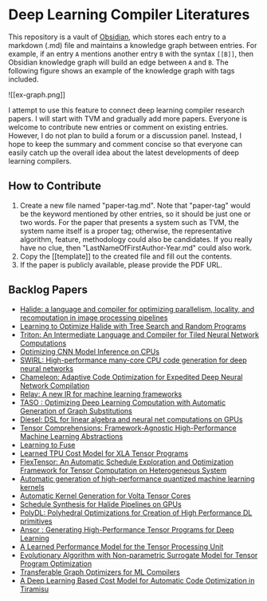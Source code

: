 Deep Learning Compiler Literatures
==========================
This repository is a vault of [Obsidian](https://obsidian.md/), which stores each entry to a markdown (.md) file and maintains a knowledge graph between entries. For example, if an entry `A` mentions another entry `B` with the syntax `[[B]]`, then Obsidian knowledge graph will build an edge between `A` and `B`. The following figure shows an example of the knowledge graph with tags included.

![[ex-graph.png]]

I attempt to use this feature to connect deep learning compiler research papers. I will start with TVM and gradually add more papers. Everyone is welcome to contribute new entries or comment on existing entries. However, I do not plan to build a forum or a discussion panel. Instead, I hope to keep the summary and comment concise so that everyone can easily catch up the overall idea about the latest developments of deep learning compilers.

## How to Contribute
1. Create a new file named "paper-tag.md". Note that "paper-tag" would be the keyword mentioned by other entries, so it should be just one or two words. For the paper that presents a system such as TVM, the system name itself is a proper tag; otherwise, the representative algorithm, feature, methodology could also be candidates. If you really have no clue, then "LastNameOfFirstAuthor-Year.md" could also work.
2. Copy the [[template]] to the created file and fill out the contents.
3. If the paper is publicly available, please provide the PDF URL.

## Backlog Papers
- [Halide: a language and compiler for optimizing parallelism, locality, and recomputation in image processing pipelines](https://dspace.mit.edu/bitstream/handle/1721.1/85943/A%20language.pdf?sequence=1&isAllowed=y)
- [Learning to Optimize Halide with Tree Search and Random Programs](https://escholarship.org/content/qt5h71f534/qt5h71f534.pdf)
- [Triton: An Intermediate Language and Compiler for Tiled Neural Network Computations](http://www.eecs.harvard.edu/~htk/publication/2019-mapl-tillet-kung-cox.pdf)
- [Optimizing CNN Model Inference on CPUs](https://www.usenix.org/system/files/atc19-liu-yizhi.pdf)
- [SWIRL: High-performance many-core CPU code generation for deep neural networks](https://journals.sagepub.com/doi/abs/10.1177/1094342019866247)
- [Chameleon: Adaptive Code Optimization for Expedited Deep Neural Network Compilation](https://arxiv.org/pdf/2001.08743.pdf)
- [Relay: A new IR for machine learning frameworks](https://arxiv.org/pdf/1810.00952.pdf)
- [TASO : Optimizing Deep Learning Computation with Automatic Generation of Graph Substitutions](http://theory.stanford.edu/~aiken/publications/papers/sosp19.pdf)
- [Diesel: DSL for linear algebra and neural net computations on GPUs](https://www.researchgate.net/profile/Vinod_Grover/publication/325639900_Diesel_DSL_for_linear_algebra_and_neural_net_computations_on_GPUs/links/5cf0ba244585153c3da7b019/Diesel-DSL-for-linear-algebra-and-neural-net-computations-on-GPUs.pdf)
- [Tensor Comprehensions: Framework-Agnostic High-Performance Machine Learning Abstractions](https://arxiv.org/pdf/1802.04730.pdf)
- [Learning to Fuse](http://mlforsystems.org/assets/papers/neurips2019/learning_abdolrashidi_2019.pdf)
- [Learned TPU Cost Model for XLA Tensor Programs](http://mlforsystems.org/assets/papers/neurips2019/learned_tpu_kaufman_2019.pdf)
- [FlexTensor: An Automatic Schedule Exploration and Optimization Framework for Tensor Computation on Heterogeneous System](https://dl.acm.org/doi/abs/10.1145/3373376.3378508)
- [Automatic generation of high-performance quantized machine learning kernels](https://www.cs.utexas.edu/~bornholt/papers/quantized-cgo20.pdf)
- [Automatic Kernel Generation for Volta Tensor Cores](https://arxiv.org/pdf/2006.12645.pdf)
- [Schedule Synthesis for Halide Pipelines on GPUs](https://dl.acm.org/doi/fullHtml/10.1145/3406117)
- [PolyDL: Polyhedral Optimizations for Creation of High Performance DL primitives](https://arxiv.org/pdf/2006.02230.pdf)
- [Ansor : Generating High-Performance Tensor Programs for Deep Learning](https://www.usenix.org/system/files/osdi20-zheng.pdf)
- [A Learned Performance Model for the Tensor Processing Unit](https://arxiv.org/pdf/2008.01040.pdf)
- [Evolutionary Algorithm with Non-parametric Surrogate Model for Tensor Program Optimization](https://ieeexplore.ieee.org/abstract/document/9185646/)
- [Transferable Graph Optimizers for ML Compilers](https://arxiv.org/pdf/2010.12438.pdf)
- [A Deep Learning Based Cost Model for Automatic Code Optimization in Tiramisu](https://www.researchgate.net/profile/Massinissa_Merouani/publication/344948008_A_Deep_Learning_Based_Cost_Model_for_Automatic_Code_Optimization_in_Tiramisu/links/5f9a79b2458515b7cfa73e8d/A-Deep-Learning-Based-Cost-Model-for-Automatic-Code-Optimization-in-Tiramisu.pdf)